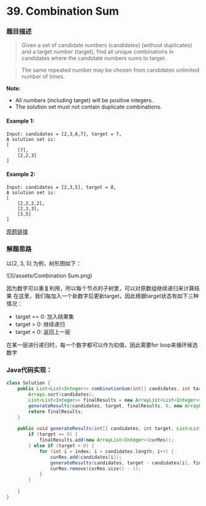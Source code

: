 # 39. Combination Sum

### 题目描述

>Given a set of candidate numbers (candidates) (without duplicates) and a target number (target), find all unique combinations in candidates where the candidate numbers sums to target.

>The same repeated number may be chosen from candidates unlimited number of times.

**Note**:
- All numbers (including target) will be positive integers.
- The solution set must not contain duplicate combinations.

#### Example 1:
    Input: candidates = [2,3,6,7], target = 7,
    A solution set is:
    [
        [7],
        [2,2,3]
    ]

#### Example 2:
    Input: candidates = [2,3,5], target = 8,
    A solution set is:
    [
        [2,2,2,2],
        [2,3,3],
        [3,5]
    ]    
[原题链接](https://leetcode.com/problems/combination-sum/)

### 解题思路

以[2, 3, 5] 为例，树形图如下：

![](/assets/Combination Sum.png)

因为数字可以重复利用，所以每个节点的子树里，可以对原数组继续递归来计算结果
在这里，我们每加入一个新数字后更新target，因此根据target状态有如下三种情况：
- target == 0: 加入结果集
- target > 0: 继续递归
- target < 0: 返回上一层

在某一层进行递归时，每一个数字都可以作为初值，因此需要for loop来循环候选数字

### Java代码实现：

```java
class Solution {
    public List<List<Integer>> combinationSum(int[] candidates, int target) {
        Arrays.sort(candidates);
        List<List<Integer>> finalResults = new ArrayList<List<Integer>>();
        generateResults(candidates, target, finalResults, 0, new ArrayList<Integer>());
        return finalResults;
    }
    
    public void generateResults(int[] candidates, int target, List<List<Integer>> finalResults, int index, List<Integer> curRes) {
        if (target == 0) {
            finalResults.add(new ArrayList<Integer>(curRes));
        } else if (target > 0) {
            for (int i = index; i < candidates.length; i++) {
                curRes.add(candidates[i]);
                generateResults(candidates, target - candidates[i], finalResults, i, curRes); // not i + 1 because we can reuse same elements
                curRes.remove(curRes.size() - 1);
            }
        }
        
    }
}
```



